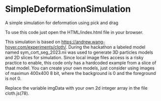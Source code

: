 # SimpleDeformationSimulation
A simple simulation for deformation using pick and drag

To use this code just open the HTML/index.html file in your browser.

This simulation is based on https://andrew.wang-hoyer.com/experiments/cloth/.
During the hackathon a labeled model named sym_cort_seg_2023.nii was used to generate 3D particles models and 2D slices for simulation.
Since local image files access is a risky practice to enable, this code only has a hardcoded example from a slice of thaat model.
You can create your own models, just consider using images of maximun 400x400 8 bit, where the background is 0 and the foreground is not 0.

Replace the variable imgData with your own 2d integer array in the file cloth.js(78).
